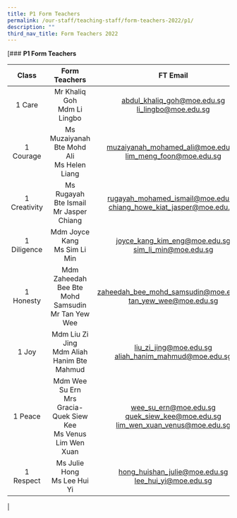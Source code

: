 ```yaml
---
title: P1 Form Teachers
permalink: /our-staff/teaching-staff/form-teachers-2022/p1/
description: ""
third_nav_title: Form Teachers 2022
---
```

[### **P1 Form Teachers**

| Class | Form Teachers | FT Email |
|:---:|:---:|:---:|
| 1 Care | Mr Khaliq Goh <br> Mdm Li Lingbo | [abdul_khaliq_goh@moe.edu.sg](mailto:abdul_khaliq_goh@moe.edu.sg) <br> [li_lingbo@moe.edu.sg](mailto:li_lingbo@moe.edu.sg) |
|  1 Courage | Ms Muzaiyanah Bte Mohd Ali <br> Ms Helen Liang | [muzaiyanah_mohamed_ali@moe.edu.sg](mailto:muzaiyanah_mohamed_ali@moe.edu.sg) <br> [lim_meng_foon@moe.edu.sg](mailto:lim_meng_foon@moe.edu.sg) |
|  1 Creativity | Ms Rugayah Bte Ismail <br> Mr Jasper Chiang | [rugayah_mohamed_ismail@moe.edu.sg](mailto:rugayah_mohamed_ismail@moe.edu.sg) <br> [chiang_howe_kiat_jasper@moe.edu.sg](mailto:chiang_howe_kiat_jasper@moe.edu.sg) |
| 1 Diligence  | Mdm Joyce Kang <br> Ms Sim Li Min | [joyce_kang_kim_eng@moe.edu.sg](mailto:joyce_kang_kim_eng@moe.edu.sg) <br> [sim_li_min@moe.edu.sg](mailto:sim_li_min@moe.edu.sg) |
| 1 Honesty  | Mdm Zaheedah Bee Bte Mohd Samsudin <br> Mr Tan Yew Wee | [zaheedah_bee_mohd_samsudin@moe.edu.sg](mailto:zaheedah_bee_mohd_samsudin@moe.edu.sg) <br> [tan_yew_wee@moe.edu.sg](mailto:tan_yew_wee@moe.edu.sg) |
|  1 Joy | Mdm Liu Zi Jing <br> Mdm Aliah Hanim Bte Mahmud | [liu_zi_jing@moe.edu.sg](mailto:liu_zi_jing@moe.edu.sg) <br> [aliah_hanim_mahmud@moe.edu.sg](mailto:aliah_hanim_mahmud@moe.edu.sg) |
|  1 Peace | Mdm Wee Su Ern <br> Mrs Gracia-Quek Siew Kee <br> Ms Venus Lim Wen Xuan | [wee_su_ern@moe.edu.sg](mailto:wee_su_ern@moe.edu.sg) <br> [quek_siew_kee@moe.edu.sg](mailto:quek_siew_kee@moe.edu.sg) <br> [lim_wen_xuan_venus@moe.edu.sg](mailto:lim_wen_xuan_venus@moe.edu.sg) |
| 1 Respect  | Ms Julie Hong <br> Ms Lee Hui Yi | [hong_huishan_julie@moe.edu.sg](mailto:hong_huishan_julie@moe.edu.sg) <br> [lee_hui_yi@moe.edu.sg](mailto:lee_hui_yi@moe.edu.sg) |
|
